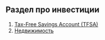 ## Раздел про инвестиции

1. [Tax-Free Savings Account (TFSA)](tfsa/readme.md)
2. [Недвижимость](realestate/readme.md)
